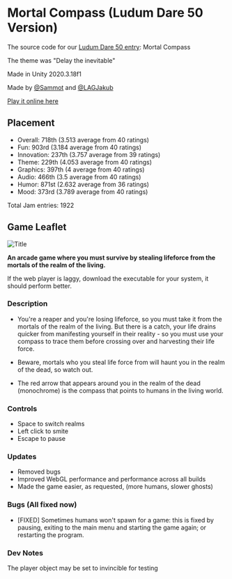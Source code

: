# Mortal Compass (Ludum Dare 50 Version)
The source code for our [Ludum Dare 50 entry](https://ldjam.com/events/ludum-dare/50/mortal-compass/): Mortal Compass

The theme was "Delay the inevitable"

Made in Unity 2020.3.18f1

Made by [@Sammot](https://github.com/Sammot) and [@LAGJakub](https://github.com/LAGJakub)

[Play it online here](https://sammot.itch.io/mortalcompass)

## Placement

- Overall: 718th (3.513 average from 40 ratings)
- Fun: 903rd (3.184 average from 40 ratings)
- Innovation: 237th (3.757 average from 39 ratings)
- Theme: 229th (4.053 average from 40 ratings)
- Graphics: 397th (4 average from 40 ratings)
- Audio: 466th (3.5 average from 40 ratings)
- Humor: 871st (2.632 average from 36 ratings)
- Mood: 373rd (3.789 average from 40 ratings)

Total Jam entries: 1922

## Game Leaflet

![Title](https://user-images.githubusercontent.com/45080494/162202383-5ef50920-1629-4307-9597-c9a82e011d92.png)

__An arcade game where you must survive by stealing lifeforce from the mortals of the realm of the living.__

If the web player is laggy, download the executable for your system, it should perform better.

### Description

 - You're a reaper and you're losing lifeforce,  so you must take it from the mortals of the realm of the living. But there is a catch, your life drains quicker from manifesting yourself in their reality - so you must use your compass to trace them before crossing over and harvesting their life force.

 - Beware, mortals who you steal life force from will haunt you in the realm of the dead, so watch out.

 - The red arrow that appears around you in the realm of the dead (monochrome) is the compass that points to humans in the living world.

### Controls
 - Space to switch realms
 - Left click to smite
 - Escape to pause

### Updates
 - Removed bugs
 - Improved WebGL performance and performance across all builds
 - Made the game easier, as requested, (more humans, slower ghosts)

### Bugs (All fixed now)
 - [FIXED] Sometimes humans won't spawn for a game: this is fixed by pausing, exiting to the main menu and starting the game again; or restarting the program.

<!-- ![Scr3.png](///raw/625/f3/z/4c4ac.png)![Scr4.png](///raw/625/f3/z/4c4b0.png) -->

### Dev Notes
The player object may be set to invincible for testing
